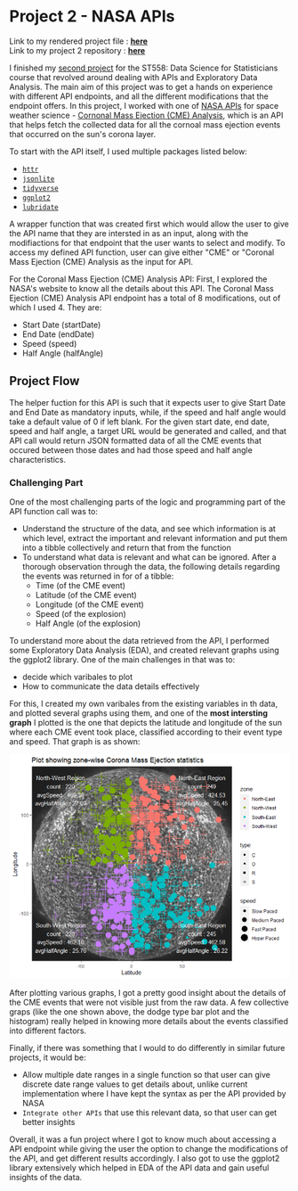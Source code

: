 # Project 2 - NASA APIs

Link to my rendered project file : [**here**](https://sbgadhwala.github.io/ST558_Project2/)  
Link to my project 2 repository : [**here**](https://github.com/sbgadhwala/ST558_Project2/)

I finished my [second project](https://sbgadhwala.github.io/ST558_Project2/) for the ST558: Data Science for Statisticians course that revolved around dealing with APIs and Exploratory Data Analysis. The main aim of this project was to get a hands on experience with different API endpoints, and all the different modifications that the endpoint offers.  In this project, I worked with one of [NASA APIs](https://api.nasa.gov/index.html) for space weather science - [Cornonal Mass Ejection (CME) Analysis](https://api.nasa.gov/index.html#donkiCMEAnalysis), which is an API that helps fetch the collected data for all the cornoal mass ejection events that occurred on the sun's corona layer.

To start with the API itself, I used multiple packages listed below:
 * [`httr`](https://httr.r-lib.org/)
 * [`jsonlite`](https://cran.r-project.org/web/packages/jsonlite/vignettes/json-aaquickstart.html)
 * [`tidyverse`](https://www.tidyverse.org/)
 * [`ggplot2`](https://ggplot2.tidyverse.org/)
 * [`lubridate`](https://lubridate.tidyverse.org/)
 
 
A wrapper function that was created first which would allow the user to give the API name that they are intersted in as an input, along with the modifiactions for that endpoint that the user wants to select and modify. To access my defined API function, user can give either "CME" or "Coronal Mass Ejection (CME) Analysis as the input for API.

For the Coronal Mass Ejection (CME) Analysis API:
First, I explored the NASA's website to know all the details about this API. The Coronal Mass Ejection (CME) Analysis API endpoint has a total of 8 modifications, out of which I used 4. They are:
  * Start Date (startDate)
  * End Date (endDate)
  * Speed (speed)
  * Half Angle (halfAngle)

## Project Flow
The helper fuction for this API is such that it expects user to give Start Date and End Date as mandatory inputs, while, if the speed and half angle would take a default value of 0 if left blank. For the given start date, end date, speed and half angle, a target URL would be generated and called, and that API call would return JSON formatted data of all the CME events that occured between those dates and had those speed and half angle characteristics.

### Challenging Part
One of the most challenging parts of the logic and programming part of the API function call was to:
 * Understand the structure of the data, and see which information is at which level, extract the important and relevant information and put them into a tibble collectively and return that from the function 
 * To understand what data is relevant and what can be ignored. After a thorough observation through the data, the following details regarding the events was returned in for of a tibble:
   * Time (of the CME event)
   * Latitude (of the CME event)
   * Longitude (of the CME event)
   * Speed (of the explosion)
   * Half Angle (of the explosion)

To understand more about the data retrieved from the API, I performed some Exploratory Data Analysis (EDA), and created relevant graphs using the ggplot2 library. One of the main challenges in that was to:
  * decide which varibales to plot
  * How to communicate the data details effectively
 
 For this, I created my own varibales from the existing variables in th data, and plotted several graphs using them, and one of the **most intersting graph** I plotted is the one that depicts the latitude and longitude of the sun where each CME event took place, classified according to their event type and speed. That graph is as shown:
 
 <img
  src="/docs/assets/sun_stats.png"
  style="display: inline-block; margin: 0 auto; max-width: auto">
  
After plotting various graphs, I got a pretty good insight about the details of the CME events that were not visible just from the raw data. A few collective graps (like the one shown above, the dodge type bar plot and the histogram) really helped in knowing more details about the events classified into different factors.
  
Finally, if there was something that I would to do differently in similar future projects, it would be:
  * Allow multiple date ranges in a single function so that user can give discrete date range values to get details about, unlike current implementation where I have kept the syntax as per the API provided by NASA
  * `Integrate other APIs` that use this relevant data, so that user can get better insights


Overall, it was a fun project where I got to know much about accessing a API endpoint while giving the user the option to change the modifications of the API, and get different results accordingly. I also got to use the ggplot2 library extensively which helped in EDA of the API data and gain useful insights of the data.
